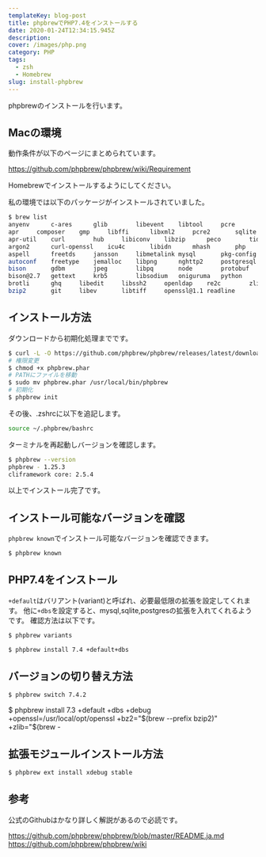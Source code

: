 ```yaml
---
templateKey: blog-post
title: phpbrewでPHP7.4をインストールする
date: 2020-01-24T12:34:15.945Z
description: 
cover: /images/php.png
category: PHP
tags: 
  - zsh
  - Homebrew
slug: install-phpbrew
---
```


phpbrewのインストールを行います。

## Macの環境

動作条件が以下のページにまとめられています。

https://github.com/phpbrew/phpbrew/wiki/Requirement

Homebrewでインストールするようにしてください。

私の環境では以下のパッケージがインストールされていました。

```sh
$ brew list
anyenv		c-ares		glib		libevent	libtool		pcre		rtmpdump
apr		composer	gmp		libffi		libxml2		pcre2		sqlite
apr-util	curl		hub		libiconv	libzip		peco		tidy-html5
argon2		curl-openssl	icu4c		libidn		mhash		php		tree
aspell		freetds		jansson		libmetalink	mysql		pkg-config	unixodbc
autoconf	freetype	jemalloc	libpng		nghttp2		postgresql	webp
bison		gdbm		jpeg		libpq		node		protobuf	xz
bison@2.7	gettext		krb5		libsodium	oniguruma	python		yarn
brotli		ghq		libedit		libssh2		openldap	re2c		zlib
bzip2		git		libev		libtiff		openssl@1.1	readline
```

## インストール方法

ダウンロードから初期化処理までです。

```sh
$ curl -L -O https://github.com/phpbrew/phpbrew/releases/latest/download/phpbrew.phar
# 権限変更
$ chmod +x phpbrew.phar
# PATHにファイルを移動
$ sudo mv phpbrew.phar /usr/local/bin/phpbrew
# 初期化
$ phpbrew init
```

その後、.zshrcに以下を追記します。

```sh
source ~/.phpbrew/bashrc
```

ターミナルを再起動しバージョンを確認します。

```sh
$ phpbrew --version
phpbrew - 1.25.3
cliframework core: 2.5.4
```

以上でインストール完了です。

## インストール可能なバージョンを確認

`phpbrew known`でインストール可能なバージョンを確認できます。

```sh
$ phpbrew known
```

## PHP7.4をインストール

`+default`はバリアント(variant)と呼ばれ、必要最低限の拡張を設定してくれます。
他に`+dbs`を設定すると、mysql,sqlite,postgresの拡張を入れてくれるようです。
確認方法は以下です。

```sh
$ phpbrew variants
```

```sh
$ phpbrew install 7.4 +default+dbs
```

## バージョンの切り替え方法

```sh
$ phpbrew switch 7.4.2
```

$ phpbrew install 7.3 +default +dbs +debug +openssl=/usr/local/opt/openssl +bz2="$(brew --prefix bzip2)" +zlib="$(brew -

## 拡張モジュールインストール方法

```sh
$ phpbrew ext install xdebug stable
```

## 参考

公式のGithubはかなり詳しく解説があるので必読です。

<https://github.com/phpbrew/phpbrew/blob/master/README.ja.md>
<https://github.com/phpbrew/phpbrew/wiki>